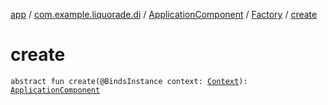 [app](../../../index.md) / [com.example.liquorade.di](../../index.md) / [ApplicationComponent](../index.md) / [Factory](index.md) / [create](./create.md)

# create

`abstract fun create(@BindsInstance context: `[`Context`](https://developer.android.com/reference/android/content/Context.html)`): `[`ApplicationComponent`](../index.md)